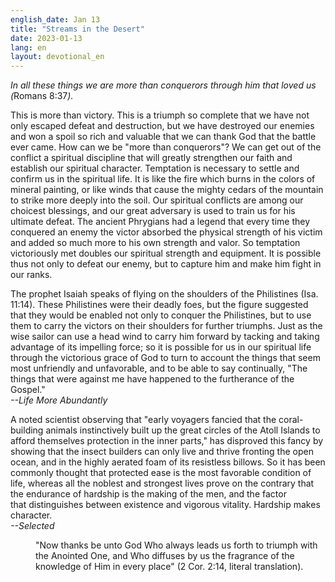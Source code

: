 ```yaml
---
english_date: Jan 13
title: "Streams in the Desert"
date: 2023-01-13
lang: en
layout: devotional_en
---
```





<p><em>In all these things we are more than conquerors through him that loved us (</em>Romans 8:37<em>).</em>

</p>

<p>This is more than victory. This is a triumph so complete that we have not only escaped defeat and destruction, but we have destroyed our enemies and won a spoil so rich and valuable that we can thank God that the battle ever came. How can we be "more than conquerors"? We can get out of the conflict a spiritual discipline that will greatly strengthen our faith and establish our spiritual character. Temptation is necessary to settle and confirm us in the spiritual life. It is like the fire which burns in the colors of mineral painting, or like winds that cause the mighty cedars of the mountain to strike more deeply into the soil. Our spiritual conflicts are among our choicest blessings, and our great adversary is used to train us for his ultimate defeat. The ancient Phrygians had a legend that every time they conquered an enemy the victor absorbed the physical strength of his victim and added so much more to his own strength and valor. So temptation victoriously met doubles our spiritual strength and equipment. It is possible thus not only to defeat our enemy, but to capture him and make him fight in our ranks.

</p>

<p>The prophet Isaiah speaks of flying on the shoulders of the Philistines (Isa. 11:14). These Philistines were their deadly foes, but the figure suggested that they would be enabled not only to conquer the Philistines, but to use them to carry the victors on their shoulders for further triumphs. Just as the wise sailor can use a head wind to carry him forward by tacking and taking advantage of its impelling force; so it is possible for us in our spiritual life through the victorious grace of God to turn to account the things that seem most unfriendly and unfavorable, and to be able to say continually, "The things that were against me have happened to the furtherance of the Gospel."<br/> <em>--Life More Abundantly</em>

</p>

<p>A noted scientist observing that "early voyagers fancied that the coral-building animals instinctively built up the great circles of the Atoll Islands to afford themselves protection in the inner parts," has disproved this fancy by showing that the insect builders can only live and thrive fronting the open ocean, and in the highly aerated foam of its resistless billows. So it has been commonly thought that protected ease is the most favorable condition of life, whereas all the noblest and strongest lives prove on the contrary that the endurance of hardship is the making of the men, and the factor that distinguishes between existence and vigorous vitality. Hardship makes character.<br/> <em>--Selected</em>

</p>

<p style="margin-left:40px">"Now thanks be unto God Who always leads us forth to triumph with the Anointed One, and Who diffuses by us the fragrance of the knowledge of Him in every place" (2 Cor. 2:14, literal translation).

</p>

<p></p>